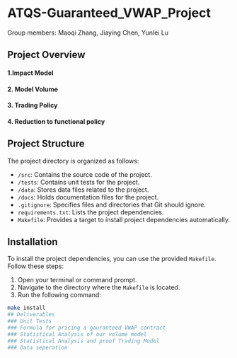 # ATQS-Guaranteed_VWAP_Project
Group members: Maoqi Zhang, Jiaying Chen, Yunlei Lu


## Project Overview
#### 1.Impact Model
#### 2. Model Volume
#### 3. Trading Policy
#### 4. Reduction to functional policy

## Project Structure

The project directory is organized as follows:

- `/src`: Contains the source code of the project.
- `/tests`: Contains unit tests for the project.
- `/data`: Stores data files related to the project.
- `/docs`: Holds documentation files for the project.
- `.gitignore`: Specifies files and directories that Git should ignore.
- `requirements.txt`: Lists the project dependencies.
- `Makefile`: Provides a target to install project dependencies automatically.

## Installation

To install the project dependencies, you can use the provided `Makefile`. Follow these steps:

1. Open your terminal or command prompt.
2. Navigate to the directory where the `Makefile` is located.
3. Run the following command:

```bash
make install
## Deliverables
### Unit Tests
### Formula for pricing a gauranteed VWAP contract
### Statistical Analysis of our volume model
### Statistical Analysis and proof Trading Model
### Data seperation 
